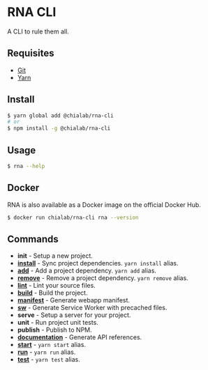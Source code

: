 # RNA CLI

A CLI to rule them all.

## Requisites

* [Git](https://git-scm.com/)
* [Yarn](https://yarnpkg.com)

## Install
```sh
$ yarn global add @chialab/rna-cli
# or
$ npm install -g @chialab/rna-cli
```

## Usage
```sh
$ rna --help
```

## Docker

RNA is also available as a Docker image on the official Docker Hub.

```bash
$ docker run chialab/rna-cli rna --version
```

## Commands

* **init** - Setup a new project.
* [**install**](./commands/install) - Sync project dependencies. `yarn install` alias.
* [**add**](./commands/add) - Add a project dependency. `yarn add` alias.
* [**remove**](./commands/remove) - Remove a project dependency. `yarn remove` alias.
* [**lint**](./commands/lint) - Lint your source files.
* [**build**](./commands/build) - Build the project.
* [**manifest**](./commands/manifest) - Generate webapp manifest.
* [**sw**](./commands/sw) - Generate Service Worker with precached files.
* **serve** - Setup a server for your project.
* **unit** - Run project unit tests.
* **publish** - Publish to NPM.
* [**documentation**](./commands/documentation) - Generate API references.
* [**start**](./commands/start) - `yarn start` alias.
* [**run**](./commands/run) - `yarn run` alias.
* [**test**](./commands/test) - `yarn test` alias.
